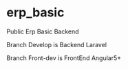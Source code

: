 # erp_basic
Public Erp Basic Backend

Branch Develop is Backend Laravel

Branch Front-dev is FrontEnd Angular5+
